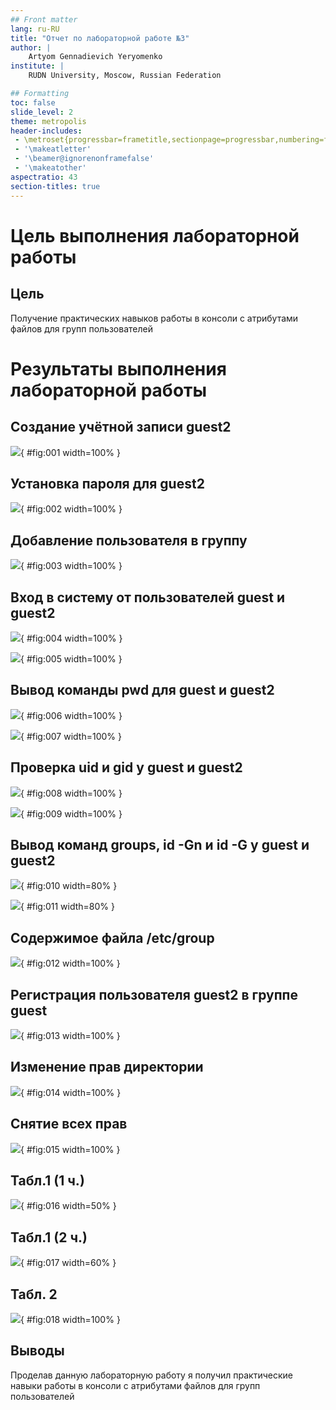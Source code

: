 ```yaml
---
## Front matter
lang: ru-RU
title: "Отчет по лабораторной работе №3"
author: |
	Artyom Gennadievich Yeryomenko
institute: |
	RUDN University, Moscow, Russian Federation

## Formatting
toc: false
slide_level: 2
theme: metropolis
header-includes: 
 - \metroset{progressbar=frametitle,sectionpage=progressbar,numbering=fraction}
 - '\makeatletter'
 - '\beamer@ignorenonframefalse'
 - '\makeatother'
aspectratio: 43
section-titles: true
---
```


# **Цель выполнения лабораторной работы**

## Цель

Получение практических навыков работы в консоли с атрибутами файлов для групп пользователей

# **Результаты выполнения лабораторной работы**

## Создание учётной записи guest2

![](images/1.png){ #fig:001 width=100% }

## Установка пароля для guest2

![](images/2.png){ #fig:002 width=100% }

## Добавление пользователя в группу

![](images/3.png){ #fig:003 width=100% }

## Вход в систему от пользователей guest и guest2

![](images/4.png){ #fig:004 width=100% }

![](images/5.png){ #fig:005 width=100% }

## Вывод команды pwd для guest и guest2

![](images/6.png){ #fig:006 width=100% }

![](images/7.png){ #fig:007 width=100% }

## Проверка uid и gid у guest и guest2

![](images/8.png){ #fig:008 width=100% }

![](images/9.png){ #fig:009 width=100% }

## Вывод команд groups, id -Gn и id -G у guest и guest2

![](images/10.png){ #fig:010 width=80% }

![](images/11.png){ #fig:011 width=80% }

## Cодержимое файла /etc/group

![](images/12.png){ #fig:012 width=100% }

## Регистрация пользователя guest2 в группе guest

![](images/13.png){ #fig:013 width=100% }

## Изменение прав директории

![](images/14.png){ #fig:014 width=100% }

## Снятие всех прав

![](images/15.png){ #fig:015 width=100% }

## Табл.1 (1 ч.)

![](images/16.png){ #fig:016 width=50% }

## Табл.1 (2 ч.)

![](images/17.png){ #fig:017 width=60% }

## Табл. 2

![](images/18.png){ #fig:018 width=100% }


## Выводы

Проделав данную лабораторную работу я получил практические навыки работы в консоли с атрибутами файлов для групп пользователей